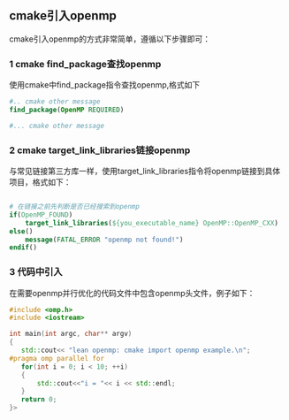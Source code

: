 ## cmake引入openmp

cmake引入openmp的方式非常简单，遵循以下步骤即可：

### 1 cmake find_package查找openmp

使用cmake中find_package指令查找openmp,格式如下

```cmake
#.. cmake other message
find_package(OpenMP REQUIRED)

#... cmake other message
```

### 2 cmake target_link_libraries链接openmp

与常见链接第三方库一样，使用target_link_libraries指令将openmp链接到具体项目，格式如下：

```cmake

# 在链接之前先判断是否已经搜索到openmp
if(OpenMP_FOUND)
    target_link_libraries(${you_executable_name} OpenMP::OpenMP_CXX)
else()
    message(FATAL_ERROR "openmp not found!")
endif()
```

### 3 代码中引入

在需要openmp并行优化的代码文件中包含openmp头文件，例子如下：

```cpp
#include <omp.h>
#include <iostream>

int main(int argc, char** argv)
{
   std::cout<< "lean openmp: cmake import openmp example.\n";
#pragma omp parallel for
   for(int i = 0; i < 10; ++i)
   {
       std::cout<<"i = "<< i << std::endl;
   }
   return 0;
}>
```

